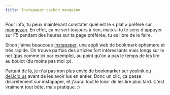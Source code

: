 ```yaml
---
title: Instapaper caibon mangezan
---
```


Pour info, tu peux maintenant constater quel est le « plat » préféré sur
[mangezan](http://www.mangezan.com). En effet, ça ne sert toujours à rien,
mais si tu te sens d'appuyer sur F5 pendant des heures sur ta page préférée,
tu es libre de le faire.

Sinon j'aime beaucoup [Instapaper](http://www.instapaper.com/), une appli web
de bookmark éphémère et très rapide. On trouve parfois des articles fort
intéressants mais longs sur le net (pas comme ici par exemple), au point qu'on
a pas le temps de les lire au boulot (du moins pas moi :p).

Partant de là, je n'ai pas non plus envie de bookmarker sur
[yoolink](http://yoolink.fr/people/oz) ou [del.icio.us](http://del.icio.us/oz)
avant de les avoir lus en entier. Donc un clic, ça passe discrètement sur
instapaper, et j'aurai tout le loisir de les lire plus tard. C'est vraiment
tout bête, mais pratique. :)

